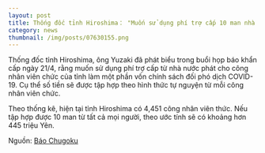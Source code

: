 ```yaml
---
layout: post
title: Thống đốc tỉnh Hiroshima： "Muốn sử dụng phí trợ cấp 10 man nhà nước cấp cho công nhân viên chức tỉnh làm một phần vốn chính sách đối phó dịch COVID-19"
category: news
thumbnail: /img/posts/07630155.png
---
```

Thống đốc tỉnh Hiroshima, ông Yuzaki đã phát biểu trong buổi họp báo khẩn cấp ngày 21/4, rằng muốn sử dụng phí trợ cấp từ nhà nước phát cho công nhân viên chức của tỉnh làm một phần vốn chính sách đối phó dịch COVID-19. Cụ thể số tiền sẽ được tập hợp theo hình thức tự nguyện từ mỗi công nhân viên chức.

Theo thống kê, hiện tại tỉnh Hiroshima có 4,451 công nhân viên thức. Nếu tập hợp được 10 man từ tất cả mọi người, theo ước tính sẽ có khoảng hơn 445 triệu Yên.

Nguồn: [Báo Chugoku](https://this.kiji.is/625259387255096417?c=113147194022725109)
